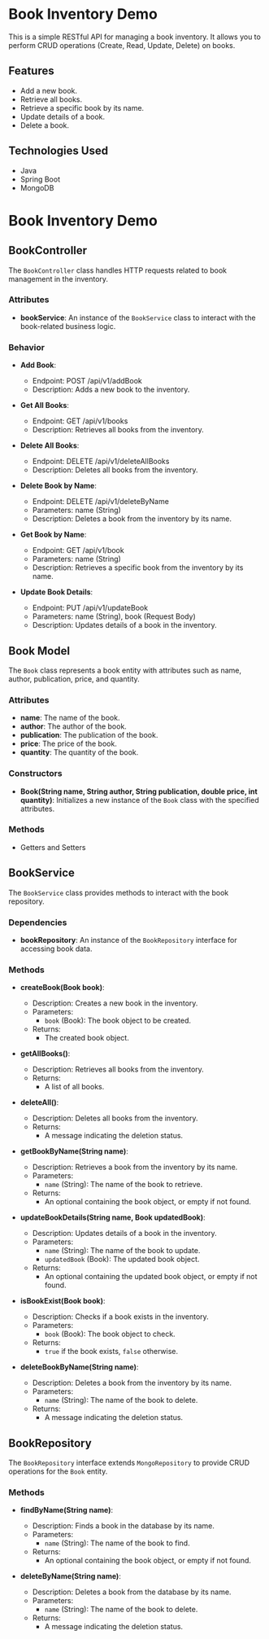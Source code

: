 # Book Inventory Demo

This is a simple RESTful API for managing a book inventory. It allows you to perform CRUD operations (Create, Read, Update, Delete) on books.

## Features

- Add a new book.
- Retrieve all books.
- Retrieve a specific book by its name.
- Update details of a book.
- Delete a book.

## Technologies Used

- Java
- Spring Boot
- MongoDB
# Book Inventory Demo

## BookController

The `BookController` class handles HTTP requests related to book management in the inventory.

### Attributes

- **bookService**: An instance of the `BookService` class to interact with the book-related business logic.

### Behavior

- **Add Book**:
  - Endpoint: POST /api/v1/addBook
  - Description: Adds a new book to the inventory.
  
- **Get All Books**:
  - Endpoint: GET /api/v1/books
  - Description: Retrieves all books from the inventory.
  
- **Delete All Books**:
  - Endpoint: DELETE /api/v1/deleteAllBooks
  - Description: Deletes all books from the inventory.
  
- **Delete Book by Name**:
  - Endpoint: DELETE /api/v1/deleteByName
  - Parameters: name (String)
  - Description: Deletes a book from the inventory by its name.
  
- **Get Book by Name**:
  - Endpoint: GET /api/v1/book
  - Parameters: name (String)
  - Description: Retrieves a specific book from the inventory by its name.
  
- **Update Book Details**:
  - Endpoint: PUT /api/v1/updateBook
  - Parameters: name (String), book (Request Body)
  - Description: Updates details of a book in the inventory.

## Book Model

The `Book` class represents a book entity with attributes such as name, author, publication, price, and quantity.

### Attributes

- **name**: The name of the book.
- **author**: The author of the book.
- **publication**: The publication of the book.
- **price**: The price of the book.
- **quantity**: The quantity of the book.

### Constructors

- **Book(String name, String author, String publication, double price, int quantity)**: Initializes a new instance of the `Book` class with the specified attributes.

### Methods
- Getters and Setters

## BookService

The `BookService` class provides methods to interact with the book repository.

### Dependencies

- **bookRepository**: An instance of the `BookRepository` interface for accessing book data.

### Methods

- **createBook(Book book)**:
  - Description: Creates a new book in the inventory.
  - Parameters: 
    - `book` (Book): The book object to be created.
  - Returns: 
    - The created book object.
  
- **getAllBooks()**:
  - Description: Retrieves all books from the inventory.
  - Returns: 
    - A list of all books.
  
- **deleteAll()**:
  - Description: Deletes all books from the inventory.
  - Returns: 
    - A message indicating the deletion status.
  
- **getBookByName(String name)**:
  - Description: Retrieves a book from the inventory by its name.
  - Parameters: 
    - `name` (String): The name of the book to retrieve.
  - Returns: 
    - An optional containing the book object, or empty if not found.
  
- **updateBookDetails(String name, Book updatedBook)**:
  - Description: Updates details of a book in the inventory.
  - Parameters: 
    - `name` (String): The name of the book to update.
    - `updatedBook` (Book): The updated book object.
  - Returns: 
    - An optional containing the updated book object, or empty if not found.
  
- **isBookExist(Book book)**:
  - Description: Checks if a book exists in the inventory.
  - Parameters: 
    - `book` (Book): The book object to check.
  - Returns: 
    - `true` if the book exists, `false` otherwise.
  
- **deleteBookByName(String name)**:
  - Description: Deletes a book from the inventory by its name.
  - Parameters: 
    - `name` (String): The name of the book to delete.
  - Returns: 
    - A message indicating the deletion status.
   
## BookRepository

The `BookRepository` interface extends `MongoRepository` to provide CRUD operations for the `Book` entity.

### Methods

- **findByName(String name)**:
  - Description: Finds a book in the database by its name.
  - Parameters: 
    - `name` (String): The name of the book to find.
  - Returns: 
    - An optional containing the book object, or empty if not found.
  
- **deleteByName(String name)**:
  - Description: Deletes a book from the database by its name.
  - Parameters: 
    - `name` (String): The name of the book to delete.
  - Returns: 
    - A message indicating the deletion status.

